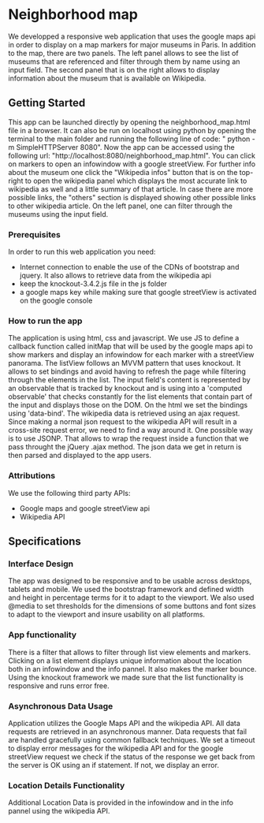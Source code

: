 # Neighborhood map

We developped a responsive web application that uses the google maps api in order to display on a map markers for major museums in Paris. In addition to the map, there are two panels. The left panel allows to see the list of museums that are referenced and filter through them by name using an input field. The second panel that is on the right allows to display information about the museum that is available on Wikipedia.

## Getting Started

This app can be launched directly by opening the neighborhood_map.html file in a browser. It can also be run on localhost using python by opening the terminal to the main folder and running the following line of code: " python -m SimpleHTTPServer 8080". Now the app can be accessed using the following url: "http://localhost:8080/neighborhood_map.html".
You can click on markers to open an infowindow with a google streetView. For further info about the museum one click the "Wikipedia infos" button that is on the top-right to open the wikipedia panel which displays the most accurate link to wikipedia as well and a little summary of that article. In case there are more possible links, the "others" section is displayed showing other possible links to other wikipedia article. On the left panel, one can filter through the museums using the input field.

### Prerequisites

In order to run this web application you need:
* Internet connection to enable the use of the CDNs of bootstrap and jquery. It also allows to retrieve data from the wikipedia api
* keep the knockout-3.4.2.js file in the js folder
* a google maps key while making sure that google streetView is activated on the google console


### How to run the app

The application is using html, css and javascript. We use JS to define a callback function called initMap that will be used by the google maps api to show markers and display an infowindow for each marker with a streetView panorama. The listView follows an MVVM pattern that uses knockout. It allows to set bindings and avoid having to refresh the page while filtering through the elements in the list. The input field's content is represented by an observable that is tracked by knockout and is using into a 'computed observable' that checks constantly for the list elements that contain part of the input and displays those on the DOM. On the html we set the bindings using 'data-bind'.
The wikipedia data is retrieved using an ajax request. Since making a normal json request to the wikipedia API will result in a cross-site request error, we need to find a way around it. One possible way is to use JSONP. That allows to wrap the request inside a function that we pass throught the jQuery .ajax method. The json data we get in return is then parsed and displayed to the app users.

### Attributions

We use the following third party APIs:
* Google maps and google streetView api
* Wikipedia API

## Specifications

### Interface Design
The app was designed to be responsive and to be usable across desktops, tablets and mobile. We used the bootstrap framework and defined width and height in percentage terms for it to adapt to the viewport. We also used @media to set thresholds for the dimensions of some buttons and font sizes to adapt to the viewport and insure usability on all platforms.

### App functionality
There is a filter that allows to filter through list view elements and markers. Clicking on a list element displays unique information about the location both in an infowindow and the info pannel. It also makes the marker bounce. Using the knockout framework we made sure that the list functionality is responsive and runs error free.

### Asynchronous Data Usage
Application utilizes the Google Maps API and the wikipedia API.
All data requests are retrieved in an asynchronous manner.
Data requests that fail are handled gracefully using common fallback techniques. We set a timeout to display error messages for the wikipedia API and for the google streetView request we check if the status of the response we get back from the server is OK using an if statement. If not, we display an error.

### Location Details Functionality
Additional Location Data is provided in the infowindow and in the info pannel using the wikipedia API.
